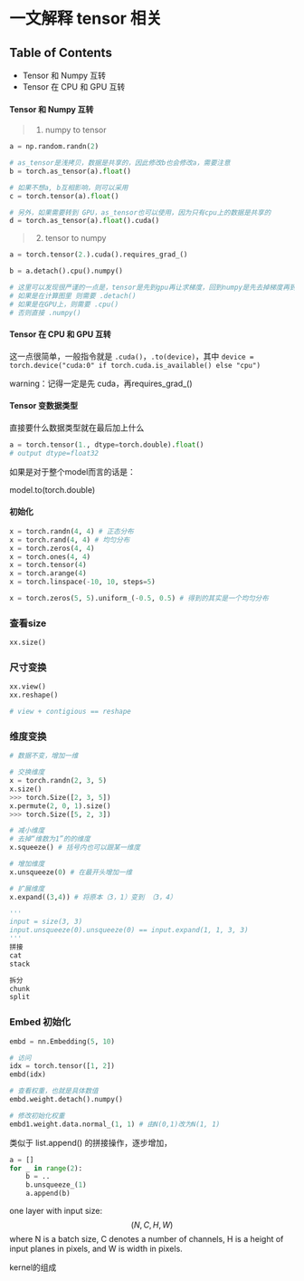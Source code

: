 # 一文解释 tensor 相关



## Table of Contents

- Tensor 和 Numpy 互转
- Tensor 在 CPU 和 GPU 互转



#### Tensor 和 Numpy 互转

> 1. numpy to tensor

```python
a = np.random.randn(2)

# as_tensor是浅拷贝，数据是共享的，因此修改b也会修改a，需要注意
b = torch.as_tensor(a).float()

# 如果不想a, b互相影响，则可以采用
c = torch.tensor(a).float()

# 另外，如果需要转到 GPU，as_tensor也可以使用，因为只有cpu上的数据是共享的
d = torch.as_tensor(a).float().cuda()
```



> 2. tensor to numpy  

```python
a = torch.tensor(2.).cuda().requires_grad_()

b = a.detach().cpu().numpy()

# 这里可以发现很严谨的一点是，tensor是先到gpu再让求梯度，回到numpy是先去掉梯度再到cpu
# 如果是在计算图里 则需要 .detach()
# 如果是在GPU上，则需要 .cpu()
# 否则直接 .numpy()
```



#### Tensor 在 CPU 和 GPU 互转

这一点很简单，一般指令就是 `.cuda()`，`.to(device)`，其中 `device = torch.device("cuda:0" if torch.cuda.is_available() else "cpu")`

warning：记得一定是先 cuda，再requires_grad_()



#### Tensor 变数据类型

直接要什么数据类型就在最后加上什么

```python
a = torch.tensor(1., dtype=torch.double).float()
# output dtype=float32
```

如果是对于整个model而言的话是：

model.to(torch.double)



#### 初始化

```python
x = torch.randn(4, 4) # 正态分布
x = torch.rand(4, 4) # 均匀分布
x = torch.zeros(4, 4)
x = torch.ones(4, 4)
x = torch.tensor(4)
x = torch.arange(4)
x = torch.linspace(-10, 10, steps=5)

x = torch.zeros(5, 5).uniform_(-0.5, 0.5) # 得到的其实是一个均匀分布
```



### 查看size

```python
xx.size()
```



### 尺寸变换

```python
xx.view()
xx.reshape()

# view + contigious == reshape
```



### 维度变换

```python
# 数据不变，增加一维

# 交换维度
x = torch.randn(2, 3, 5)
x.size()
>>> torch.Size([2, 3, 5])
x.permute(2, 0, 1).size()
>>> torch.Size([5, 2, 3])

# 减小维度
# 去掉“维数为1”的的维度
x.squeeze() # 括号内也可以跟某一维度

# 增加维度
x.unsqueeze(0) # 在最开头增加一维

# 扩展维度
x.expand((3,4)) # 将原本（3，1）变到 （3，4）

'''
input = size(3, 3)
input.unsqueeze(0).unsqueeze(0) == input.expand(1, 1, 3, 3)
'''
拼接
cat
stack

拆分
chunk
split

```



### Embed 初始化

```python
embd = nn.Embedding(5, 10)

# 访问
idx = torch.tensor([1, 2])
embd(idx)

# 查看权重，也就是具体数值
embd.weight.detach().numpy()

# 修改初始化权重
embd1.weight.data.normal_(1, 1) # 由N(0,1)改为N(1, 1)
```



类似于 list.append() 的拼接操作，逐步增加，

```python
a = [] 
for _ in range(2):
	b = ..
	b.unsqueeze_(1)
	a.append(b)
```





one layer with input size:
$$
(N, C, H, W)
$$
where N is a batch size, C denotes a number of channels, H is a height of input planes in pixels, and W is width in pixels.



kernel的组成

